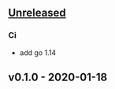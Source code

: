 <a name="unreleased"></a>
## [Unreleased]

### Ci
- add go 1.14


<a name="v0.1.0"></a>
## v0.1.0 - 2020-01-18

[Unreleased]: https://github.com/victorkt/clientip/compare/v0.1.0...HEAD

